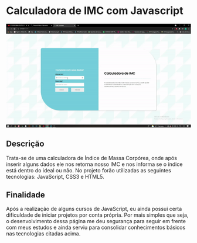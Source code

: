 # Calculadora de IMC com Javascript

![Exemplo em funcionamento](https://github.com/Nazareth98/Calculadora-de-IMC/blob/main/assets/to-readme/demonstracao.gif)

## Descrição

<p>Trata-se de uma calculadora de Índice de Massa Corpórea, onde após inserir alguns dados ele nos retorna nosso IMC e nos informa se o índice está dentro do ideal ou não. No projeto forão utilizadas as seguintes tecnologias: JavaScript, CSS3 e HTML5.<br>
</p>

## Finalidade
<p>Após a realização de alguns cursos de JavaScript, eu ainda possui certa dificuldade de iniciar projetos por conta própria. Por mais simples que seja, o desenvolvimento dessa página me deu segurança para seguir em frente com meus estudos e ainda serviu para consolidar conhecimentos básicos nas tecnologias citadas acima.</p>

